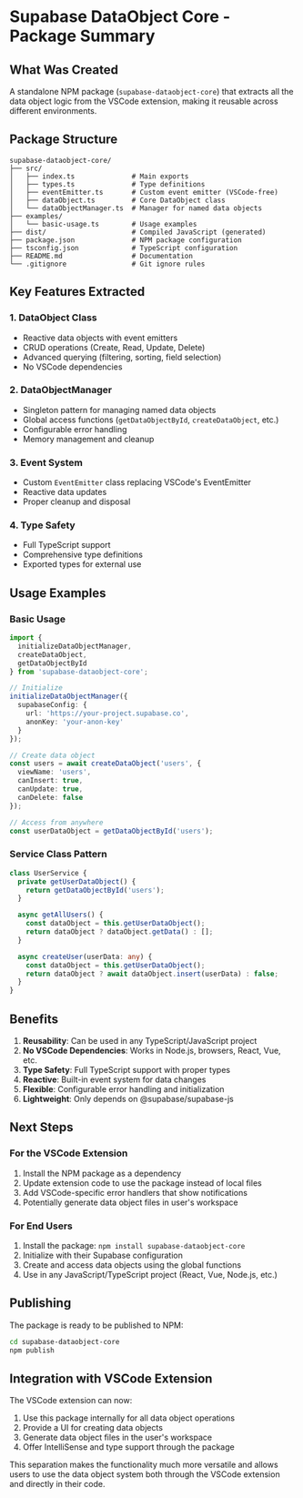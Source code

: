 # Supabase DataObject Core - Package Summary

## What Was Created

A standalone NPM package (`supabase-dataobject-core`) that extracts all the data object logic from the VSCode extension, making it reusable across different environments.

## Package Structure

```
supabase-dataobject-core/
├── src/
│   ├── index.ts              # Main exports
│   ├── types.ts              # Type definitions
│   ├── eventEmitter.ts       # Custom event emitter (VSCode-free)
│   ├── dataObject.ts         # Core DataObject class
│   └── dataObjectManager.ts  # Manager for named data objects
├── examples/
│   └── basic-usage.ts        # Usage examples
├── dist/                     # Compiled JavaScript (generated)
├── package.json              # NPM package configuration
├── tsconfig.json             # TypeScript configuration
├── README.md                 # Documentation
└── .gitignore                # Git ignore rules
```

## Key Features Extracted

### 1. **DataObject Class**
- Reactive data objects with event emitters
- CRUD operations (Create, Read, Update, Delete)
- Advanced querying (filtering, sorting, field selection)
- No VSCode dependencies

### 2. **DataObjectManager**
- Singleton pattern for managing named data objects
- Global access functions (`getDataObjectById`, `createDataObject`, etc.)
- Configurable error handling
- Memory management and cleanup

### 3. **Event System**
- Custom `EventEmitter` class replacing VSCode's EventEmitter
- Reactive data updates
- Proper cleanup and disposal

### 4. **Type Safety**
- Full TypeScript support
- Comprehensive type definitions
- Exported types for external use

## Usage Examples

### Basic Usage
```typescript
import { 
  initializeDataObjectManager, 
  createDataObject, 
  getDataObjectById 
} from 'supabase-dataobject-core';

// Initialize
initializeDataObjectManager({
  supabaseConfig: {
    url: 'https://your-project.supabase.co',
    anonKey: 'your-anon-key'
  }
});

// Create data object
const users = await createDataObject('users', {
  viewName: 'users',
  canInsert: true,
  canUpdate: true,
  canDelete: false
});

// Access from anywhere
const userDataObject = getDataObjectById('users');
```

### Service Class Pattern
```typescript
class UserService {
  private getUserDataObject() {
    return getDataObjectById('users');
  }

  async getAllUsers() {
    const dataObject = this.getUserDataObject();
    return dataObject ? dataObject.getData() : [];
  }

  async createUser(userData: any) {
    const dataObject = this.getUserDataObject();
    return dataObject ? await dataObject.insert(userData) : false;
  }
}
```

## Benefits

1. **Reusability**: Can be used in any TypeScript/JavaScript project
2. **No VSCode Dependencies**: Works in Node.js, browsers, React, Vue, etc.
3. **Type Safety**: Full TypeScript support with proper types
4. **Reactive**: Built-in event system for data changes
5. **Flexible**: Configurable error handling and initialization
6. **Lightweight**: Only depends on @supabase/supabase-js

## Next Steps

### For the VSCode Extension
1. Install the NPM package as a dependency
2. Update extension code to use the package instead of local files
3. Add VSCode-specific error handlers that show notifications
4. Potentially generate data object files in user's workspace

### For End Users
1. Install the package: `npm install supabase-dataobject-core`
2. Initialize with their Supabase configuration
3. Create and access data objects using the global functions
4. Use in any JavaScript/TypeScript project (React, Vue, Node.js, etc.)

## Publishing

The package is ready to be published to NPM:

```bash
cd supabase-dataobject-core
npm publish
```

## Integration with VSCode Extension

The VSCode extension can now:
1. Use this package internally for all data object operations
2. Provide a UI for creating data objects
3. Generate data object files in the user's workspace
4. Offer IntelliSense and type support through the package

This separation makes the functionality much more versatile and allows users to use the data object system both through the VSCode extension and directly in their code.
